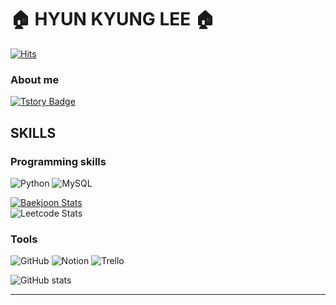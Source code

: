 # 🏠 HYUN KYUNG LEE 🏠
[![Hits](https://hits.seeyoufarm.com/api/count/incr/badge.svg?url=https://github.com/hkle2&count_bg=%236D6EDF&title_bg=%23555555&icon=github.svg&icon_color=%23E7E7E7&title=hits&edge_flat=false)](https://hits.seeyoufarm.com)

### About me

[![Tstory Badge](https://img.shields.io/badge/Tistory-000000?style=flat-square&logo=Tistory&logoColor=white&link=mailto:https://hkl22.tistory.com/)](https://hkl22.tistory.com/)

## **SKILLS**
### Programming skills
<img alt="Python" src="https://img.shields.io/badge/Python-3776AB.svg?&style=flat-square&logo=Python&logoColor=white"/>
<img alt="MySQL" src="https://img.shields.io/badge/MySQL-4479A1.svg?&style=flat-square&logo=MySQL&logoColor=white"/>

[![Baekjoon Stats](http://mazassumnida.wtf/api/v2/generate_badge?boj=sandy0908)](https://solved.ac/sandy0908)  
![Leetcode Stats](https://leetcard.jacoblin.cool/hkl22?theme=light)

### Tools
<img alt="GitHub" src="https://img.shields.io/badge/GitHub-181717.svg?&style=flat-square&logo=GitHub&logoColor=white"/>
<img alt="Notion" src="https://img.shields.io/badge/Notion-000000.svg?&style=flat-square&logo=Notion&logoColor=white"/>
<img alt="Trello" src="https://img.shields.io/badge/Trello-0052CC.svg?&style=flat-square&logo=Trello&logoColor=white"/>

![GitHub stats](https://github-readme-stats.vercel.app/api?username=hkle2&show_icons=true&theme=tokyonight)

---
